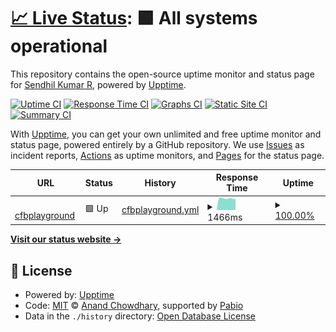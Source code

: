 # [📈 Live Status](https://codingarchitect.github.io/cfbplayground-upptime): <!--live status--> **🟩 All systems operational**

This repository contains the open-source uptime monitor and status page for [Sendhil Kumar R](http://codingarchitect.wordpress.com), powered by [Upptime](https://github.com/upptime/upptime).

[![Uptime CI](https://github.com/codingarchitect/cfbplayground-upptime/workflows/Uptime%20CI/badge.svg)](https://github.com/codingarchitect/cfbplayground-upptime/actions?query=workflow%3A%22Uptime+CI%22)
[![Response Time CI](https://github.com/codingarchitect/cfbplayground-upptime/workflows/Response%20Time%20CI/badge.svg)](https://github.com/codingarchitect/cfbplayground-upptime/actions?query=workflow%3A%22Response+Time+CI%22)
[![Graphs CI](https://github.com/codingarchitect/cfbplayground-upptime/workflows/Graphs%20CI/badge.svg)](https://github.com/codingarchitect/cfbplayground-upptime/actions?query=workflow%3A%22Graphs+CI%22)
[![Static Site CI](https://github.com/codingarchitect/cfbplayground-upptime/workflows/Static%20Site%20CI/badge.svg)](https://github.com/codingarchitect/cfbplayground-upptime/actions?query=workflow%3A%22Static+Site+CI%22)
[![Summary CI](https://github.com/codingarchitect/cfbplayground-upptime/workflows/Summary%20CI/badge.svg)](https://github.com/codingarchitect/cfbplayground-upptime/actions?query=workflow%3A%22Summary+CI%22)

With [Upptime](https://upptime.js.org), you can get your own unlimited and free uptime monitor and status page, powered entirely by a GitHub repository. We use [Issues](https://github.com/codingarchitect/cfbplayground-upptime/issues) as incident reports, [Actions](https://github.com/codingarchitect/cfbplayground-upptime/actions) as uptime monitors, and [Pages](https://codingarchitect.github.io/cfbplayground-upptime) for the status page.

<!--start: status pages-->
<!-- This summary is generated by Upptime (https://github.com/upptime/upptime) -->
<!-- Do not edit this manually, your changes will be overwritten -->
<!-- prettier-ignore -->
| URL | Status | History | Response Time | Uptime |
| --- | ------ | ------- | ------------- | ------ |
| <img alt="" src="https://icons.duckduckgo.com/ip3/cfbplayground.santhanandaswamigal.org.ico" height="13"> [cfbplayground](https://cfbplayground.santhanandaswamigal.org) | 🟩 Up | [cfbplayground.yml](https://github.com/codingarchitect/cfbplayground-uptime/commits/HEAD/history/cfbplayground.yml) | <details><summary><img alt="Response time graph" src="./graphs/cfbplayground/response-time-week.png" height="20"> 1466ms</summary><br><a href="https://codingarchitect.github.io/cfbplayground-uptime/history/cfbplayground"><img alt="Response time 1509" src="https://img.shields.io/endpoint?url=https%3A%2F%2Fraw.githubusercontent.com%2Fcodingarchitect%2Fcfbplayground-uptime%2FHEAD%2Fapi%2Fcfbplayground%2Fresponse-time.json"></a><br><a href="https://codingarchitect.github.io/cfbplayground-uptime/history/cfbplayground"><img alt="24-hour response time 1380" src="https://img.shields.io/endpoint?url=https%3A%2F%2Fraw.githubusercontent.com%2Fcodingarchitect%2Fcfbplayground-uptime%2FHEAD%2Fapi%2Fcfbplayground%2Fresponse-time-day.json"></a><br><a href="https://codingarchitect.github.io/cfbplayground-uptime/history/cfbplayground"><img alt="7-day response time 1466" src="https://img.shields.io/endpoint?url=https%3A%2F%2Fraw.githubusercontent.com%2Fcodingarchitect%2Fcfbplayground-uptime%2FHEAD%2Fapi%2Fcfbplayground%2Fresponse-time-week.json"></a><br><a href="https://codingarchitect.github.io/cfbplayground-uptime/history/cfbplayground"><img alt="30-day response time 1509" src="https://img.shields.io/endpoint?url=https%3A%2F%2Fraw.githubusercontent.com%2Fcodingarchitect%2Fcfbplayground-uptime%2FHEAD%2Fapi%2Fcfbplayground%2Fresponse-time-month.json"></a><br><a href="https://codingarchitect.github.io/cfbplayground-uptime/history/cfbplayground"><img alt="1-year response time 1509" src="https://img.shields.io/endpoint?url=https%3A%2F%2Fraw.githubusercontent.com%2Fcodingarchitect%2Fcfbplayground-uptime%2FHEAD%2Fapi%2Fcfbplayground%2Fresponse-time-year.json"></a></details> | <details><summary><a href="https://codingarchitect.github.io/cfbplayground-uptime/history/cfbplayground">100.00%</a></summary><a href="https://codingarchitect.github.io/cfbplayground-uptime/history/cfbplayground"><img alt="All-time uptime 100.00%" src="https://img.shields.io/endpoint?url=https%3A%2F%2Fraw.githubusercontent.com%2Fcodingarchitect%2Fcfbplayground-uptime%2FHEAD%2Fapi%2Fcfbplayground%2Fuptime.json"></a><br><a href="https://codingarchitect.github.io/cfbplayground-uptime/history/cfbplayground"><img alt="24-hour uptime 100.00%" src="https://img.shields.io/endpoint?url=https%3A%2F%2Fraw.githubusercontent.com%2Fcodingarchitect%2Fcfbplayground-uptime%2FHEAD%2Fapi%2Fcfbplayground%2Fuptime-day.json"></a><br><a href="https://codingarchitect.github.io/cfbplayground-uptime/history/cfbplayground"><img alt="7-day uptime 100.00%" src="https://img.shields.io/endpoint?url=https%3A%2F%2Fraw.githubusercontent.com%2Fcodingarchitect%2Fcfbplayground-uptime%2FHEAD%2Fapi%2Fcfbplayground%2Fuptime-week.json"></a><br><a href="https://codingarchitect.github.io/cfbplayground-uptime/history/cfbplayground"><img alt="30-day uptime 100.00%" src="https://img.shields.io/endpoint?url=https%3A%2F%2Fraw.githubusercontent.com%2Fcodingarchitect%2Fcfbplayground-uptime%2FHEAD%2Fapi%2Fcfbplayground%2Fuptime-month.json"></a><br><a href="https://codingarchitect.github.io/cfbplayground-uptime/history/cfbplayground"><img alt="1-year uptime 100.00%" src="https://img.shields.io/endpoint?url=https%3A%2F%2Fraw.githubusercontent.com%2Fcodingarchitect%2Fcfbplayground-uptime%2FHEAD%2Fapi%2Fcfbplayground%2Fuptime-year.json"></a></details>

<!--end: status pages-->

[**Visit our status website →**](https://codingarchitect.github.io/cfbplayground-upptime)

## 📄 License

- Powered by: [Upptime](https://github.com/upptime/upptime)
- Code: [MIT](./LICENSE) © [Anand Chowdhary](https://anandchowdhary.com), supported by [Pabio](https://pabio.com)
- Data in the `./history` directory: [Open Database License](https://opendatacommons.org/licenses/odbl/1-0/)
